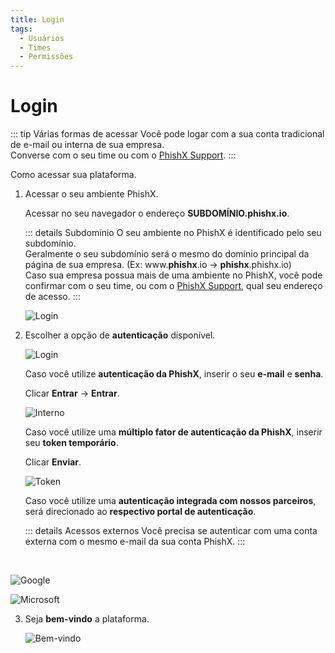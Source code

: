 ```yaml
---
title: Login
tags:
  - Usuários
  - Times
  - Permissões
---
```

# Login

::: tip Várias formas de acessar
Você pode logar com a sua conta tradicional de e-mail ou interna de sua empresa.<br>
Converse com o seu time ou com o [PhishX Support](mailto:support@phishx.io).
:::

Como acessar sua plataforma.

1. Acessar o seu ambiente PhishX.

   Acessar no seu navegador o endereço **SUBDOMÍNIO.phishx.io**.

   ::: details Subdomínio
   O seu ambiente no PhishX é identificado pelo seu subdomínio.<br>
   Geralmente o seu subdomínio será o mesmo do domínio principal da página de sua empresa. (Ex: www.**phishx**.io -> **phishx**.phishx.io)<br>
   Caso sua empresa possua mais de uma ambiente no PhishX, você pode confirmar com o seu time, ou com o [PhishX Support](mailto:support@phishx.io), qual seu endereço de acesso.
   :::

   ![Login](https://cdn.phishx.io/phishx-docs/images/phishx_login_01.webp)

2. Escolher a opção de **autenticação** disponível.

   ![Login](https://cdn.phishx.io/phishx-docs/images/phishx_login_02.webp)

   Caso você utilize **autenticação da PhishX**, inserir o seu **e-mail** e **senha**.

   Clicar **Entrar** -> **Entrar**.

   ![Interno](https://cdn.phishx.io/phishx-docs/images/phishx_login_first_access_05.webp)

   Caso você utilize uma **múltiplo fator de autenticação da PhishX**, inserir seu **token temporário**.

   Clicar **Enviar**.

   ![Token](https://cdn.phishx.io/phishx-docs/images/phishx_user_login_token_01.webp)

   Caso você utilize uma **autenticação integrada com nossos parceiros**, será direcionado ao **respectivo portal de autenticação**.

   ::: details Acessos externos
   Você precisa se autenticar com uma conta externa com o mesmo e-mail da sua conta PhishX.
   :::
<br>

   ![Google](https://cdn.phishx.io/phishx-docs/images/phishx_login_external_01.webp)

   ![Microsoft](https://cdn.phishx.io/phishx-docs/images/phishx_login_external_02.webp)

3. Seja **bem-vindo** a plataforma.

   ![Bem-vindo](https://cdn.phishx.io/phishx-docs/images/phishx_login_first_access_08.webp)
